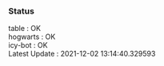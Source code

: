 ### Status


table : OK  
hogwarts : OK  
icy-bot : OK  
Latest Update : 2021-12-02 13:14:40.329593
